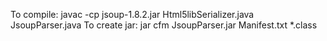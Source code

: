 To compile: javac -cp jsoup-1.8.2.jar Html5libSerializer.java JsoupParser.java
To create jar: jar cfm JsoupParser.jar Manifest.txt *.class

